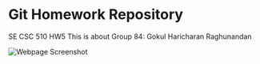 # Git Homework Repository
SE CSC 510
HW5 
This is about Group 84:
Gokul
Haricharan
Raghunandan

![Webpage Screenshot](HW5/HW_5_4.png)